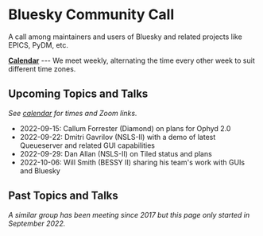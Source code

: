 # Bluesky Community Call

A call among maintainers and users of Bluesky and related projects like EPICS, PyDM, etc.

[**Calendar**](https://calendar.google.com/calendar/u/0/embed?src=7aolj23t540871bsu27ikei5i8@group.calendar.google.com&ctz=America/New_York) --- We meet
weekly, alternating the time every other week to suit different time zones.

## Upcoming Topics and Talks

_See [calendar](https://tinyurl.com/BlueskyCommunityCallCalendar) for times and Zoom links._

* 2022-09-15: Callum Forrester (Diamond) on plans for Ophyd 2.0
* 2022-09-22: Dmitri Gavrilov (NSLS-II) with a demo of latest Queueserver and related GUI capabilities
* 2022-09-29: Dan Allan (NSLS-II) on Tiled status and plans
* 2022-10-06: Will Smith (BESSY II) sharing his team's work with GUIs and Bluesky

## Past Topics and Talks

_A similar group has been meeting since 2017 but this page only started in September 2022._

